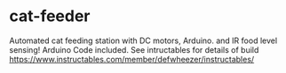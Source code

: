 # cat-feeder
Automated cat feeding station with DC motors, Arduino. and IR food level sensing!
Arduino Code included.  See intructables for details of build
https://www.instructables.com/member/defwheezer/instructables/
